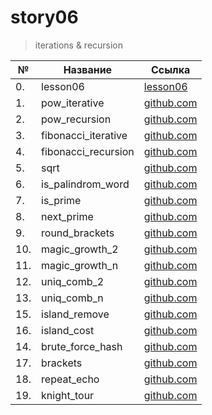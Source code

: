 # story06

> iterations & recursion

| №   | Название            | Ссылка                              |
| --- | ------------------- | ----------------------------------- |
| 0.  | lesson06            | [lesson06](./lesson06)              |
| 1.  | pow_iterative       | [github.com](./pow_iterative)       |
| 2.  | pow_recursion       | [github.com](./pow_recursion)       |
| 3.  | fibonacci_iterative | [github.com](./fibonacci_iterative) |
| 4.  | fibonacci_recursion | [github.com](./fibonacci_recursion) |
| 5.  | sqrt                | [github.com](./sqrt)                |
| 6.  | is_palindrom_word   | [github.com](./is_palindrom_word)   |
| 7.  | is_prime            | [github.com](./is_prime)            |
| 8.  | next_prime          | [github.com](./next_prime)          |
| 9.  | round_brackets      | [github.com](./round_brackets)      |
| 10. | magic_growth_2      | [github.com](./magic_growth_2)      |
| 11. | magic_growth_n      | [github.com](./magic_growth_n)      |
| 12. | uniq_comb_2         | [github.com](./uniq_comb_2)         |
| 13. | uniq_comb_n         | [github.com](./uniq_comb_n)         |
| 15. | island_remove       | [github.com](./island_remove)       |
| 16. | island_cost         | [github.com](./island_cost)         |
| 14. | brute_force_hash    | [github.com](./brute_force_hash)    |
| 17. | brackets            | [github.com](./brackets)            |
| 18. | repeat_echo         | [github.com](./repeat_echo)         |
| 19. | knight_tour         | [github.com](./knight_tour)         |

